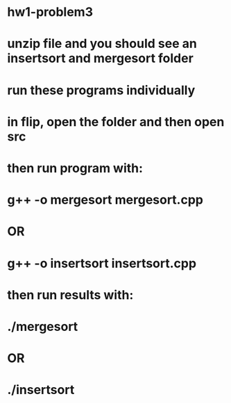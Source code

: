 # hw1-problem3

# unzip file and you should see an insertsort and mergesort folder

# run these programs individually

# in flip, open the folder and then open src 

# then run program with:
# g++ -o mergesort mergesort.cpp 
# OR
# g++ -o insertsort insertsort.cpp 

# then run results with:
# ./mergesort
# OR
# ./insertsort

